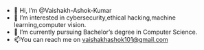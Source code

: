 - 👋 Hi, I’m @Vaishakh-Ashok-Kumar
- 👀 I’m interested in cybersecurity,ethical hacking,machine learning,computer vision.
- 🌱 I’m currently pursuing Bachelor’s degree in Computer Science.
- 📫You can reach me on vaishakhashok101@gmail.com
